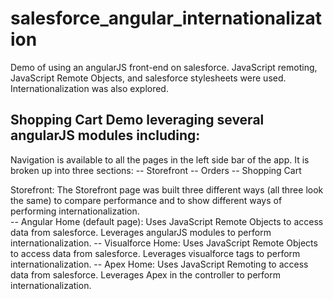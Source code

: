 # salesforce_angular_internationalization
Demo of using an angularJS front-end on salesforce.  JavaScript remoting, JavaScript Remote Objects, and salesforce stylesheets were used.  Internationalization was also explored.

Shopping Cart Demo leveraging several angularJS modules including:
  --

Navigation is available to all the pages in the left side bar of the app.  It is broken up into three sections:
-- Storefront
-- Orders
-- Shopping Cart
  
Storefront:  The Storefront page was built three different ways (all three look the same) to compare performance and to show different ways of performing internationalization.  
  -- Angular Home (default page): Uses JavaScript Remote Objects to access data from salesforce.  Leverages angularJS modules to perform internationalization.
  -- Visualforce Home: Uses JavaScript Remote Objects to access data from salesforce.  Leverages visualforce <outputField> tags to perform internationalization.
  -- Apex Home: Uses JavaScript Remoting to access data from salesforce. Leverages Apex in the controller to perform internationalization.
  

